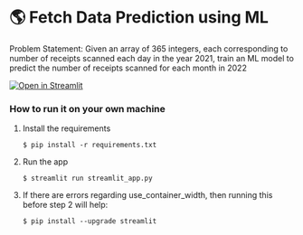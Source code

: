 # :earth_americas: Fetch Data Prediction using ML

Problem Statement: Given an array of 365 integers, each corresponding to number of receipts scanned each day in the year 2021, train an ML model to predict the number of receipts scanned for each month in 2022

[![Open in Streamlit](https://static.streamlit.io/badges/streamlit_badge_black_white.svg)](https://devamsfetchinternship.streamlit.app/)

### How to run it on your own machine

1. Install the requirements

   ```
   $ pip install -r requirements.txt
   ```

2. Run the app

   ```
   $ streamlit run streamlit_app.py
   ```
3. If there are errors regarding use_container_width, then running this before step 2 will help:

   ```
   $ pip install --upgrade streamlit
   ```

